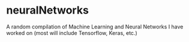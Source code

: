 # neuralNetworks
A random compilation of Machine Learning and Neural Networks I have worked on (most will include Tensorflow, Keras, etc.)
